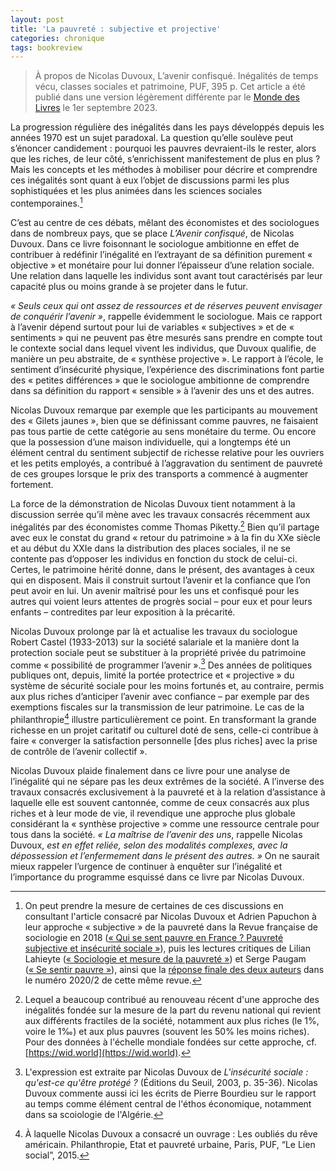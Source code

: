```yaml
---
layout: post
title: 'La pauvreté : subjective et projective'
categories: chronique
tags: bookreview
---
```


> À propos de Nicolas Duvoux, L’avenir confisqué. Inégalités de temps vécu, classes sociales et patrimoine, PUF, 395 p. Cet article a été publié dans une version légèrement différente par le [Monde des Livres](https://www.lemonde.fr/livres/article/2023/08/31/l-avenir-confisque-de-nicolas-duvoux-les-lendemains-qui-chantent-pour-les-riches-plus-que-pour-les-pauvres_6187276_3260.html) le 1er septembre 2023.

La progression régulière des inégalités dans les pays développés depuis les années 1970 est un sujet paradoxal. La question qu’elle soulève peut s’énoncer candidement : pourquoi les pauvres devraient-ils le rester, alors que les riches, de leur côté, s’enrichissent manifestement de plus en plus ? Mais les concepts et les méthodes à mobiliser pour décrire et comprendre ces inégalités sont quant à eux l’objet de discussions parmi les plus sophistiquées et les plus animées dans les sciences sociales contemporaines.[^1]

C’est au centre de ces débats, mêlant des économistes et des sociologues dans de nombreux pays, que se place *L’Avenir confisqué*, de Nicolas Duvoux. Dans ce livre foisonnant le sociologue ambitionne en effet de contribuer à redéfinir l’inégalité en l’extrayant de sa définition purement « objective » et monétaire pour lui donner l’épaisseur d’une relation sociale. Une relation dans laquelle les individus sont avant tout caractérisés par leur capacité plus ou moins grande à se projeter dans le futur.

*« Seuls ceux qui ont assez de ressources et de réserves peuvent envisager de conquérir l’avenir »*, rappelle évidemment le sociologue. Mais ce rapport à l’avenir dépend surtout pour lui de variables « subjectives » et de « sentiments » qui ne peuvent pas être mesurés sans prendre en compte tout le contexte social dans lequel vivent les individus, que Duvoux qualifie, de manière un peu abstraite, de « synthèse projective ». Le rapport à l’école, le sentiment d’insécurité physique, l’expérience des discriminations font partie des « petites différences » que le sociologue ambitionne de comprendre dans sa définition du rapport « sensible » à l’avenir des uns et des autres.

Nicolas Duvoux remarque par exemple que les participants au mouvement des « Gilets jaunes », bien que se définissant comme pauvres, ne faisaient pas tous partie de cette catégorie au sens monétaire du terme. Ou encore que la possession d’une maison individuelle, qui a longtemps été un élément central du sentiment subjectif de richesse relative pour les ouvriers et les petits employés, a contribué à l’aggravation du sentiment de pauvreté de ces groupes lorsque le prix des transports a commencé à augmenter fortement.

La force de la démonstration de Nicolas Duvoux tient notamment à la discussion serrée qu’il mène avec les travaux consacrés récemment aux inégalités par des économistes comme Thomas Piketty.[^2] Bien qu’il partage avec eux le constat du grand « retour du patrimoine » à la fin du XXe siècle et au début du XXIe dans la distribution des places sociales, il ne se contente pas d’opposer les individus en fonction du stock de celui-ci. Certes, le patrimoine hérité donne, dans le présent, des avantages à ceux qui en disposent. Mais il construit surtout l’avenir et la confiance que l’on peut avoir en lui. Un avenir maîtrisé pour les uns et confisqué pour les autres qui voient leurs attentes de progrès social – pour eux et pour leurs enfants – contredites par leur exposition à la précarité.

Nicolas Duvoux prolonge par là et actualise les travaux du sociologue Robert Castel (1933-2013) sur la société salariale et la manière dont la protection sociale peut se substituer à la propriété privée du patrimoine comme « possibilité de programmer l’avenir ».[^3] Des années de politiques publiques ont, depuis, limité la portée protectrice et « projective » du système de sécurité sociale pour les moins fortunés et, au contraire, permis aux plus riches d’anticiper l’avenir avec confiance – par exemple par des exemptions fiscales sur la transmission de leur patrimoine. Le cas de la philanthropie[^4] illustre particulièrement ce point. En transformant la grande richesse en un projet caritatif ou culturel doté de sens, celle-ci contribue à faire « converger la satisfaction personnelle [des plus riches] avec la prise de contrôle de l’avenir collectif ».

Nicolas Duvoux plaide finalement dans ce livre pour une analyse de l’inégalité qui ne sépare pas les deux extrêmes de la société. A l’inverse des travaux consacrés exclusivement à la pauvreté et à la relation d’assistance à laquelle elle est souvent cantonnée, comme de ceux consacrés aux plus riches et à leur mode de vie, il revendique une approche plus globale considérant la « synthèse projective » comme une ressource centrale pour tous dans la société. *« La maîtrise de l’avenir des uns*, rappelle Nicolas Duvoux, *est en effet reliée, selon des modalités complexes, avec la dépossession et l’enfermement dans le présent des autres. »* On ne saurait mieux rappeler l’urgence de continuer à enquêter sur l’inégalité et l’importance du programme esquissé dans ce livre par Nicolas Duvoux.

[^1]: On peut prendre la mesure de certaines de ces discussions en consultant l'article consacré par Nicolas Duvoux et Adrien Papuchon à leur approche « subjective » de la pauvreté dans la Revue française de sociologie en 2018 ([« Qui se sent pauvre en France ? Pauvreté subjective et insécurité sociale »](https://www.cairn.info/revue-francaise-de-sociologie-2018-4-page-607.htm)), puis les lectures critiques de Lilian Lahieyte ([« Sociologie et mesure de la pauvreté »](https://www.cairn.info/revue-francaise-de-sociologie-2020-2-page-275.htm)) et Serge Paugam ([« Se sentir pauvre »](https://www.cairn.info/revue-francaise-de-sociologie-2020-2-page-281.htm)), ainsi que la [réponse finale des deux auteurs](https://www.cairn.info/revue-francaise-de-sociologie-2020-2-page-293.htm) dans le numéro 2020/2 de cette même revue.
[^2]: Lequel a beaucoup contribué au renouveau récent d'une approche des inégalités fondée sur la mesure de la part du revenu national qui revient aux différents fractiles de la société, notamment aux plus riches (le 1%, voire le 1‰) et aux plus pauvres (souvent les 50% les moins riches). Pour des données à l'échelle mondiale fondées sur cette approche, cf. [https://wid.world](https://wid.world).
[^3]: L'expression est extraite par Nicolas Duvoux de *L'insécurité sociale : qu'est-ce qu'être protégé ?* (Éditions du Seuil, 2003, p. 35-36). Nicolas Duvoux commente aussi ici les écrits de Pierre Bourdieu sur le rapport au temps comme élément central de l'éthos économique, notamment dans sa scoiologie de l'Algérie.
[^4]: À laquelle Nicolas Duvoux a consacré un ouvrage : Les oubliés du rêve américain. Philanthropie, Etat et pauvreté urbaine, Paris, PUF, “Le Lien social”, 2015.
